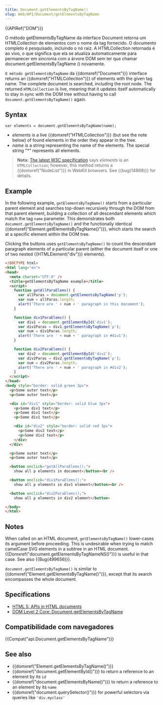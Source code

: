 ```yaml
---
title: Document.getElementsByTagName()
slug: Web/API/Document/getElementsByTagName
---
```


{{APIRef("DOM")}}

O método getElementsByTagName da interface Document retorna um HTMLCollection de elementos com o nome da tag fornecido. O documento completo é pesquisado, incluindo o nó raiz. A HTMLCollection retornada é ao vivo, o que significa que ela se atualiza automaticamente para permanecer em sincronia com a árvore DOM sem ter que chamar document.getElementsByTagName () novamente.

`O método getElementsByTagName` da {{domxref("Document")}} interface returns an {{domxref("HTMLCollection")}} of elements with the given tag name. The complete document is searched, including the root node. The returned `HTMLCollection` is live, meaning that it updates itself automatically to stay in sync with the DOM tree without having to call `document.getElementsByTagName()` again.

## Syntax

```
var elements = document.getElementsByTagName(name);
```

- _elements_ is a live {{domxref("HTMLCollection")}} (but see the note below) of found elements in the order they appear in the tree.
- _name_ is a string representing the name of the elements. The special string "\*" represents all elements.

> **Nota:** [The latest W3C specification](https://dvcs.w3.org/hg/domcore/raw-file/tip/Overview.html) says _elements_ is an `HTMLCollection`; however, this method returns a {{domxref("NodeList")}} in WebKit browsers. See {{bug(14869)}} for details.

## Example

In the following example, `getElementsByTagName()` starts from a particular parent element and searches top-down recursively through the DOM from that parent element, building a collection of all descendant elements which match the tag `name` parameter. This demonstrates both `document.getElementsByTagName()` and the functionally identical {{domxref("Element.getElementsByTagName()")}}, which starts the search at a specific element within the DOM tree.

Clicking the buttons uses `getElementsByTagName()` to count the descendant paragraph elements of a particular parent (either the document itself or one of two nested {{HTMLElement("div")}} elements).

```html
<!DOCTYPE html>
<html lang="en">
<head>
  <meta charset="UTF-8" />
  <title>getElementsByTagName example</title>
  <script>
    function getAllParaElems() {
      var allParas = document.getElementsByTagName('p');
      var num = allParas.length;
      alert('There are ' + num + ' paragraph in this document');
    }

    function div1ParaElems() {
      var div1 = document.getElementById('div1');
      var div1Paras = div1.getElementsByTagName('p');
      var num = div1Paras.length;
      alert('There are ' + num + ' paragraph in #div1');
    }

    function div2ParaElems() {
      var div2 = document.getElementById('div2');
      var div2Paras = div2.getElementsByTagName('p');
      var num = div2Paras.length;
      alert('There are ' + num + ' paragraph in #div2');
    }
  </script>
</head>
<body style="border: solid green 3px">
  <p>Some outer text</p>
  <p>Some outer text</p>

  <div id="div1" style="border: solid blue 3px">
    <p>Some div1 text</p>
    <p>Some div1 text</p>
    <p>Some div1 text</p>

    <div id="div2" style="border: solid red 3px">
      <p>Some div2 text</p>
      <p>Some div2 text</p>
    </div>
  </div>

  <p>Some outer text</p>
  <p>Some outer text</p>

  <button onclick="getAllParaElems();">
    show all p elements in document</button><br />

  <button onclick="div1ParaElems();">
    show all p elements in div1 element</button><br />

  <button onclick="div2ParaElems();">
    show all p elements in div2 element</button>

</body>
</html>
```

## Notes

When called on an HTML document, `getElementsByTagName()` lower-cases its argument before proceeding. This is undesirable when trying to match camelCase SVG elements in a subtree in an HTML document. {{Domxref("document.getElementsByTagNameNS()")}} is useful in that case. See also {{Bug(499656)}}.

`document.getElementsByTagName()` is similar to {{domxref("Element.getElementsByTagName()")}}, except that its search encompasses the whole document.

## Specifications

- [HTML 5: APIs in HTML documents](https://www.whatwg.org/specs/web-apps/current-work/multipage/dom.html#apis-in-html-documents)
- [DOM Level 2 Core: Document.getElementsByTagName](https://www.w3.org/TR/DOM-Level-2-Core/core.html#ID-A6C9094)

## Compatibilidade com navegadores

{{Compat("api.Document.getElementsByTagName")}}

## See also

- {{domxref("Element.getElementsByTagName()")}}
- {{domxref("document.getElementById()")}} to return a reference to an element by its `id`
- {{domxref("document.getElementsByName()")}} to return a reference to an element by its `name`
- {{domxref("document.querySelector()")}} for powerful selectors via queries like `'div.myclass'`
